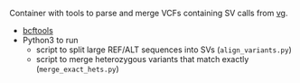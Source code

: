 Container with tools to parse and merge VCFs containing SV calls from [vg](https://github.com/vgteam/vg).

- [bcftools](https://samtools.github.io/bcftools/bcftools.html)
- Python3 to run
  - script to split large REF/ALT sequences into SVs (`align_variants.py`)
  - script to merge heterozygous variants that match exactly (`merge_exact_hets.py`)
